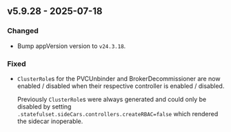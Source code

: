 ## v5.9.28 - 2025-07-18
### Changed
* Bump appVersion version to `v24.3.18`.
### Fixed
* `ClusterRole`s for the PVCUnbinder and BrokerDecommissioner are now enabled / disabled when their respective controller is enabled / disabled.

  Previously `ClusterRole`s were always generated and could only be disabled by setting `.statefulset.sideCars.controllers.createRBAC=false` which rendered the sidecar inoperable.
